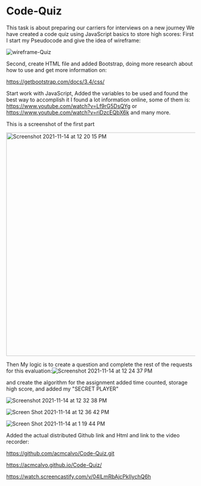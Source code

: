 # Code-Quiz

This task is about preparing our carriers for interviews on a new journey
We have created a code quiz using JavaScript basics to store high scores:
First I start  my Pseudocode and give the idea of wireframe:

![wireframe-Quiz](https://user-images.githubusercontent.com/91921941/141690328-0af736ce-5dfd-40f3-b7fc-c5644317742c.png)

Second, create HTML file and added Bootstrap, doing more research about how to use and get more information on:

https://getbootstrap.com/docs/3.4/css/

Start work with JavaScript,  Added the variables to be used and found the best way to accomplish it
I found a lot information online, some of them is:
https://www.youtube.com/watch?v=Lf9rG5DsQYg   or
https://www.youtube.com/watch?v=riDzcEQbX6k and many more.

This is a screenshot of the first part

<img width="596" alt="Screenshot 2021-11-14 at 12 20 15 PM" src="https://user-images.githubusercontent.com/91921941/141691366-30ee5e86-cb43-44d1-9f23-d769f9f07ead.png">


Then My logic is to create a question and complete the rest of the requests for this evaluation:![Screenshot 2021-11-14 at 12 24 37 PM](https://user-images.githubusercontent.com/91921941/141691521-c3a8058e-6644-4d3d-a227-43871ae319d8.png)

and create the algorithm for the assignment added time counted, storage high score, and added my "SECRET PLAYER"

![Screenshot 2021-11-14 at 12 32 38 PM](https://user-images.githubusercontent.com/91921941/141691765-b845be4f-46dd-4ee0-88b4-93c150b916df.png)

![Screen Shot 2021-11-14 at 12 36 42 PM](https://user-images.githubusercontent.com/91921941/141691893-544ffd5b-0047-4b53-9633-25f6dd0f1e4d.png)

![Screen Shot 2021-11-14 at 1 19 44 PM](https://user-images.githubusercontent.com/91921941/141693438-8a26aed4-59a5-47ee-b455-37e32451cfdc.png)

Added the actual distributed Github link and Html and link to the video recorder:

https://github.com/acmcalvo/Code-Quiz.git

https://acmcalvo.github.io/Code-Quiz/

https://watch.screencastify.com/v/04lLmRbAjcPkIIychQ6h
